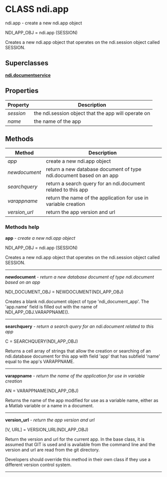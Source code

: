 # CLASS ndi.app

  ndi.app - create a new ndi.app object
 
  NDI_APP_OBJ = ndi.app (SESSION)
 
  Creates a new ndi.app object that operates on the ndi.session
  object called SESSION.

## Superclasses
**[ndi.documentservice](documentservice.m.md)**

## Properties

| Property | Description |
| --- | --- |
| *session* | the ndi.session object that the app will operate on |
| *name* | the name of the app |


## Methods 

| Method | Description |
| --- | --- |
| *app* | create a new ndi.app object |
| *newdocument* | return a new database document of type ndi.document based on an app |
| *searchquery* | return a search query for an ndi.document related to this app |
| *varappname* | return the name of the application for use in variable creation |
| *version_url* | return the app version and url |


### Methods help 

**app** - *create a new ndi.app object*

NDI_APP_OBJ = ndi.app (SESSION)
 
  Creates a new ndi.app object that operates on the ndi.session
  object called SESSION.


---

**newdocument** - *return a new database document of type ndi.document based on an app*

NDI_DOCUMENT_OBJ = NEWDOCUMENT(NDI_APP_OBJ)
 
  Creates a blank ndi.document object of type 'ndi_document_app'. The 'app.name' field
  is filled out with the name of NDI_APP_OBJ.VARAPPNAME().


---

**searchquery** - *return a search query for an ndi.document related to this app*

C = SEARCHQUERY(NDI_APP_OBJ)
 
  Returns a cell array of strings that allow the creation or searching of an
  ndi.database document for this app with field 'app' that has subfield 'name' equal
  to the app's VARAPPNAME.


---

**varappname** - *return the name of the application for use in variable creation*

AN = VARAPPNAME(NDI_APP_OBJ)
 
  Returns the name of the app modified for use as a variable name, either as
  a Matlab variable or a name in a document.


---

**version_url** - *return the app version and url*

[V, URL] = VERSION_URL(NDI_APP_OBJ)
 
  Return the version and url for the current app. In the base class,
  it is assumed that GIT is used and is available from the command line
  and the version and url are read from the git directory.
 
  Developers should override this method in their own class if they use a 
  different version control system.


---

